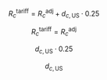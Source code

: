 $$
R^{\text{tariff}}_c = R^{\text{adj}}_c
+d_{c,\text{US}} \cdot 0.25
$$

$$
R^{\text{tariff}}_c = R^{\text{adj}}_c
$$

$$
d_{c,\text{US}} \cdot 0.25
$$

$$
d_{c,\text{US}}
$$

